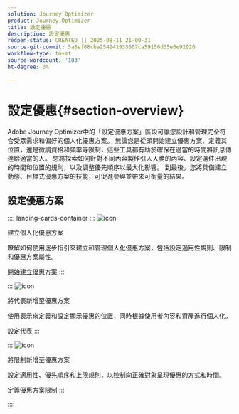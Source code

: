 ```yaml
---
solution: Journey Optimizer
product: Journey Optimizer
title: 設定優惠
description: 設定優惠
redpen-status: CREATED_||_2025-08-11_21-00-31
source-git-commit: 5a8ef88cba254241933607ca59156d35e0e92926
workflow-type: tm+mt
source-wordcount: '183'
ht-degree: 3%

---
```



# 設定優惠{#section-overview}

Adobe Journey Optimizer中的「設定優惠方案」區段可讓您設計和管理完全符合受眾需求和偏好的個人化優惠方案。 無論您是從頭開始建立優惠方案、定義其位置，還是微調資格和頻率等限制，這些工具都有助於確保在適當的時間將訊息傳達給適當的人。 您將探索如何針對不同內容製作引人入勝的內容、設定選件出現的時間和位置的規則，以及調整優先順序以最大化影響。 到最後，您將具備建立動態、目標式優惠方案的技能，可促進參與並帶來可衡量的結果。

## 設定優惠方案

:::: landing-cards-container
:::
![icon](https://cdn.experienceleague.adobe.com/icons/circle-play.svg)

建立個人化優惠方案

瞭解如何使用逐步指引來建立和管理個人化優惠方案，包括設定適用性規則、限制和優惠方案屬性。

[開始建立優惠方案](../using/offers/offer-library/creating-personalized-offers.md)
:::

:::
![icon](https://cdn.experienceleague.adobe.com/icons/puzzle-piece.svg)

將代表新增至優惠方案

使用表示來定義和設定顯示優惠的位置，同時根據使用者內容和資產進行個人化。

[設定代表](../using/offers/offer-library/add-representations.md)
:::

:::
![icon](https://cdn.experienceleague.adobe.com/icons/bullseye.svg)

將限制新增至優惠方案

設定適用性、優先順序和上限規則，以控制向正確對象呈現優惠的方式和時間。

[定義優惠方案限制](../using/offers/offer-library/add-constraints.md)
:::

::::
